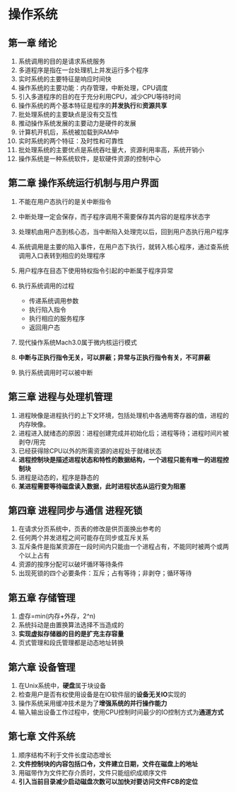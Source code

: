 # 操作系统
## 第一章 绪论
1. 系统调用的目的是请求系统服务
2. 多道程序是指在一台处理机上并发运行多个程序
3. 实时系统的主要特征是响应时间快
4. 操作系统的主要功能：内存管理，中断处理，CPU调度
5. 引入多道程序的目的在于充分利用CPU，减少CPU等待时间
6. 操作系统的两个基本特征是程序的**并发执行**和**资源共享**
7. 批处理系统的主要缺点是没有交互性
8. 推动操作系统发展的主要动力是硬件的发展
9. 计算机开机后，系统被加载到RAM中
10. 实时系统的两个特征：及时性和可靠性
11. 批处理系统的主要优点是系统吞吐量大，资源利用率高，系统开销小
12. 操作系统是一种系统软件，是软硬件资源的控制中心


## 第二章 操作系统运行机制与用户界面
1. 不能在用户态执行的是关中断指令
2. 中断处理一定会保存，而子程序调用不需要保存其内容的是程序状态字
3. 处理机由用户态到核心态，当中断陷入处理完以后，回到用户态执行用户程序
4. 系统调用是主要的陷入事件，在用户态下执行，就转入核心程序，通过查系统调用入口表转到相应的处理程序
5. 用户程序在目态下使用特权指令引起的中断属于程序异常
6. 执行系统调用的过程
    - 传递系统调用参数
    - 执行陷入指令
    - 执行相应的服务程序
    - 返回用户态

7. 现代操作系统Mach3.0属于微内核运行模式
8. **中断与正执行指令无关，可以屏蔽；异常与正执行指令有关，不可屏蔽**
9. 执行系统调用时可以被中断

## 第三章 进程与处理机管理
1. 进程映像是进程执行的上下文环境，包括处理机中各通用寄存器的值，进程的内存映像。
2. 进程进入就绪态的原因：进程创建完成并初始化后；进程等待；进程时间片被剥夺/用完
3. 已经获得除CPU以外的所需资源的进程处于就绪状态
4. **进程控制块是描述进程状态和特性的数据结构，一个进程只能有唯一的进程控制块**
5. 进程是动态的，程序是静态的
6. **某进程需要等待磁盘读入数据，此时进程状态从运行变为阻塞**

## 第四章 进程同步与通信 进程死锁
1. 在请求分页系统中，页表的修改是供页面换出参考的
2. 任何两个并发进程之间可能存在同步或互斥关系
3. 互斥条件是指某资源在一段时间内只能由一个进程占有，不能同时被两个或两个以上占有
4. 资源的按序分配可以破坏循环等待条件
5. 出现死锁的四个必要条件：互斥；占有等待；非剥夺；循环等待

## 第五章 存储管理
1. 虚存=min(内存+外存，2^n)
2. 系统抖动是由置换算法选择不当造成的
3. **实现虚拟存储器的目的是扩充主存容量**
4. 页式管理和段氏管理都是动态地址转换

## 第六章 设备管理
1. 在Unix系统中，**硬盘**属于块设备
2. 检查用户是否有权使用设备是在IO软件层的**设备无关IO**实现的
3. 操作系统采用缓冲技术是为了**增强系统的并行操作能力**
4. 输入输出设备工作过程中，使用CPU控制时间最少的IO控制方式为**通道方式**


## 第七章 文件系统
1. 顺序结构不利于文件长度动态增长
2. **文件控制块的内容包括口令，文件建立日期，文件在磁盘上的地址**
3. 用磁带作为文件贮存介质时，文件只能组织成顺序文件
4. **引入当前目录减少启动磁盘次数可以加快对要访问文件FCB的定位**
